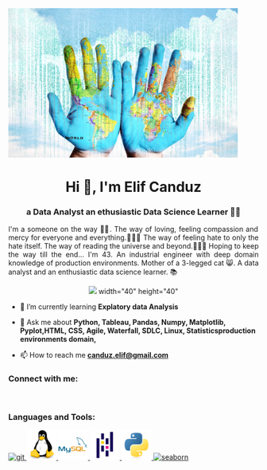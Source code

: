 
<img src="https://github.com/elifcanduz/elifcanduz/blob/main/hand-g2dde92fbf_1920.jpg" width="462"  height="300" alt="hand-g2dde92fbf_1920" class="center">

<h1 align="center">Hi 👋,   I'm Elif Canduz</h1>
<h3 align="center">a Data Analyst an ethusiastic Data Science Learner   📗📙</h3>

<p align="justify"> I'm a someone on the way 🚶‍♀️. The way of loving, feeling compassion and mercy for everyone and everything.💖🌹🌷 The way of feeling hate to only the hate itself. The way of reading the universe and beyond.🌌🌴🦢 Hoping to keep the way till the end... 
I'm 43. An industrial engineer with deep domain knowledge of production environments. Mother of a 3-legged cat 😸. A data analyst and an enthusiastic data science learner. 📚

<div id="header" align="center">
  <img src=https://media.giphy.com/media/JIX9t2j0ZTN9S/giphy.gif> width="40"  height="40"
</div>

- 🌱 I’m currently learning **Explatory data Analysis**

- 💬 Ask me about **Python, Tableau, Pandas, Numpy, Matplotlib, Pyplot,HTML, CSS, Agile, Waterfall, SDLC, Linux, Statisticsproduction environments domain,**

- 📫 How to reach me **canduz.elif@gmail.com**

<h3 align="left">Connect with me:</h3>
<p align="left">
</p>
<p>&nbsp</p>
<h3 align="left">Languages and Tools:</h3>
<p align="left"> <a href="https://git-scm.com/" target="_blank" rel="noreferrer"> <img src="https://www.vectorlogo.zone/logos/git-scm/git-scm-icon.svg" alt="git" width="60" height="60"/> </a> <a href="https://www.linux.org/" target="_blank" rel="noreferrer"> <img src="https://raw.githubusercontent.com/devicons/devicon/master/icons/linux/linux-original.svg" alt="linux" width="60" height="60"/> </a> <a href="https://www.mysql.com/" target="_blank" rel="noreferrer"> <img src="https://raw.githubusercontent.com/devicons/devicon/master/icons/mysql/mysql-original-wordmark.svg" alt="mysql" width="60" height="60"/> </a> <a href="https://pandas.pydata.org/" target="_blank" rel="noreferrer"> <img src="https://raw.githubusercontent.com/devicons/devicon/2ae2a900d2f041da66e950e4d48052658d850630/icons/pandas/pandas-original.svg" alt="pandas" width="60" height="60"/> </a> <a href="https://www.python.org" target="_blank" rel="noreferrer"> <img src="https://raw.githubusercontent.com/devicons/devicon/master/icons/python/python-original.svg" alt="python" width="60" height="60"/> </a> <a href="https://seaborn.pydata.org/" target="_blank" rel="noreferrer"> <img src="https://seaborn.pydata.org/_images/logo-mark-lightbg.svg" alt="seaborn" width="60" height="60"/> </a> </p>
